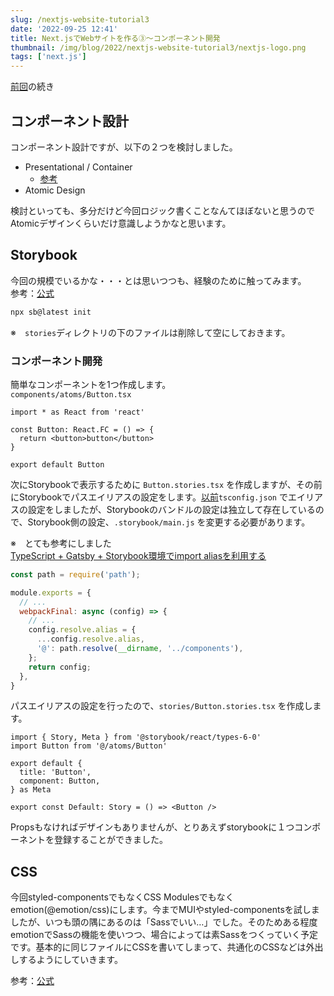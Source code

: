 ```yaml
---
slug: /nextjs-website-tutorial3
date: '2022-09-25 12:41'
title: Next.jsでWebサイトを作る③〜コンポーネント開発
thumbnail: /img/blog/2022/nextjs-website-tutorial3/nextjs-logo.png
tags: ['next.js']
---
```

[前回](/nextjs-website-tutorial2)の続き

## コンポーネント設計
コンポーネント設計ですが、以下の２つを検討しました。

- Presentational / Container
  - [参考](https://zenn.dev/morinokami/books/learning-patterns-1/viewer/presentational-container-pattern)
- Atomic Design

検討といっても、多分だけど今回ロジック書くことなんてほぼないと思うのでAtomicデザインくらいだけ意識しようかなと思います。

## Storybook
今回の規模でいるかな・・・とは思いつつも、経験のために触ってみます。  
参考：[公式](https://storybook.js.org/docs/react/get-started/introduction)

```sh
npx sb@latest init
```
※　`stories`ディレクトリの下のファイルは削除して空にしておきます。

### コンポーネント開発
簡単なコンポーネントを1つ作成します。  
`components/atoms/Button.tsx`  

```tsx
import * as React from 'react'

const Button: React.FC = () => {
  return <button>button</button>
}

export default Button
```

次にStorybookで表示するために `Button.stories.tsx` を作成しますが、その前にStorybookでパスエイリアスの設定をします。[以前](/nextjs-website-tutorial/#パスエイリアス)`tsconfig.json` でエイリアスの設定をしましたが、Storybookのバンドルの設定は独立して存在しているので、Storybook側の設定、`.storybook/main.js` を変更する必要があります。

※　とても参考にしました  
[TypeScript + Gatsby + Storybook環境でimport aliasを利用する](https://tamalog.szmd.jp/storybook-absolute-imports/  )

```js
const path = require('path');

module.exports = {
  // ...
  webpackFinal: async (config) => {
    // ...
    config.resolve.alias = {
      ...config.resolve.alias,
      '@': path.resolve(__dirname, '../components'),
    };
    return config;
  },
}
```

パスエイリアスの設定を行ったので、`stories/Button.stories.tsx` を作成します。

```tsx
import { Story, Meta } from '@storybook/react/types-6-0'
import Button from '@/atoms/Button'

export default {
  title: 'Button',
  component: Button,
} as Meta

export const Default: Story = () => <Button />
```

Propsもなければデザインもありませんが、とりあえずstorybookに１つコンポーネントを登録することができました。

## CSS
今回styled-componentsでもなくCSS Modulesでもなくemotion(@emotion/css)にします。今までMUIやstyled-componentsを試しましたが、いつも頭の隅にあるのは「Sassでいい…」でした。そのためある程度emotionでSassの機能を使いつつ、場合によっては素Sassをつくっていく予定です。基本的に同じファイルにCSSを書いてしまって、共通化のCSSなどは外出しするようにしていきます。

参考：[公式](https://emotion.sh/docs/introduction)
